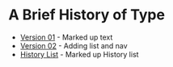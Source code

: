 A Brief History of Type
======================
- [Version 01](https://loisgordon.github.io/a-brief-history-of-type/history1.html) - Marked up text
- [Version 02](https://loisgordon.github.io/a-brief-history-of-type/history2.html) - Adding list and nav 
- [History List](https://loisgordon.github.io/a-brief-history-of-type/history-list.html) - Marked up History list